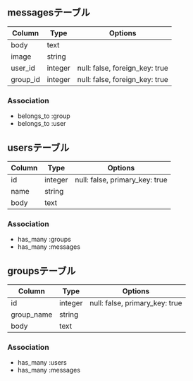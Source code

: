 ## messagesテーブル

|Column|Type|Options|
|------|----|-------|
|body|text||
|image|string||
|user_id|integer|null: false, foreign_key: true|
|group_id|integer|null: false, foreign_key: true|

### Association
- belongs_to :group
- belongs_to :user


## usersテーブル

|Column|Type|Options|
|------|----|-------|
|id|integer|null: false, primary_key: true|
|name|string||
|body|text||

### Association
- has_many :groups
- has_many :messages


## groupsテーブル

|Column|Type|Options|
|------|----|-------|
|id|integer|null: false, primary_key: true|
|group_name|string||
|body|text||

### Association
- has_many :users
- has_many :messages
